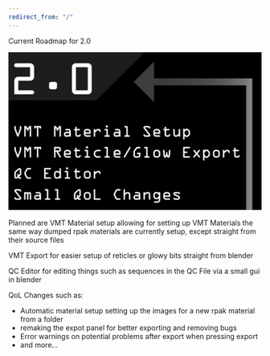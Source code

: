 ```yaml
---
redirect_from: "/"
---
```



Current Roadmap for 2.0

![Roadmap](assets/images/perimeter-roadmap.png)



Planned are VMT Material setup allowing for setting up VMT Materials the same way dumped rpak materials are currently setup, except straight from their source files

VMT Export for easier setup of reticles or glowy bits straight from blender

QC Editor for editing things such as sequences in the QC File via a small gui in blender

QoL Changes such as:
-   Automatic material setup setting up the images for a new rpak material from a folder
-   remaking the expot panel for better exporting and removing bugs
-   Error warnings on potential problems after export when pressing export
-   and more...
